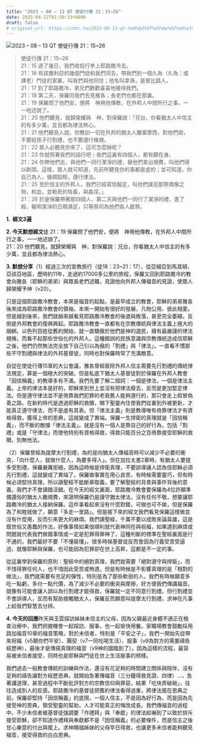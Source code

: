```yaml
---
title: "2023 – 08 – 13 QT 使徒行傳 21：15~26"
date: 2025-04-12T01:50:33+0800
draft: false
# original_url: https://cmtc.tw/2023-08-13-qt-%e4%bd%bf%e5%be%92%e8%a1%8c%e5%82%b3-21%ef%bc%9a1526
---
```


![2023 – 08 – 13 QT  使徒行傳 21：15\~26](/images/qt.jpg  "2023 – 08 – 13 QT  使徒行傳 21：15\~26")

> 使徒行傳 21：15\~26  
> 21：15 過了幾日，我們收拾行李上耶路撒冷去。  
> 21：16 有該撒利亞的幾個門徒和我們同去，帶我們到一個久為（久為：或譯老）門徒的家裏，叫我們與他同住；他名叫拿孫，是居比路人。  
> 21：17 到了耶路撒冷，弟兄們歡歡喜喜地接待我們。  
> 21：18 第二天，保羅同我們去見雅各；長老們也都在那裏。  
> 21：19 保羅問了他們安，便將　神用他傳教，在外邦人中間所行之事，一一地述說了。  
> 21：20 他們聽見，就歸榮耀與　神，對保羅說：「兄台，你看猶太人中信主的有多少萬，並且都為律法熱心。  
> 21：21 他們聽見人說，你教訓一切在外邦的猶太人離棄摩西，對他們說，不要給孩子行割禮，也不要遵行條規。  
> 21：22 眾人必聽見你來了，這可怎麼辦呢？  
> 21：23 你就照著我們的話行吧﹗我們這裏有四個人，都有願在身。  
> 21：24 你帶他們去，與他們一同行潔淨的禮，替他們拿出規費，叫他們得以剃頭。這樣，眾人就可知道，先前所聽見你的事都是虛的；並可知道，你自己為人，循規蹈矩，遵行律法。  
> 21：25 至於信主的外邦人，我們已經寫信擬定，叫他們謹忌那祭偶像之物，和血，並勒死的牲畜，與姦淫。」  
> 21：26 於是保羅帶著那四個人，第二天與他們一同行了潔淨的禮，進了殿，報明潔淨的日期滿足，只等祭司為他們各人獻祭。

**1.  經文3遍**

**2. 今天默想經文**徒 21：19 保羅問了他們安，便將　神用他傳教，在外邦人中間所行之事，一一地述說了。  
21：20 他們聽見，就歸榮耀與　神，對保羅說：兄台，你看猶太人中信主的有多少萬，並且都為律法熱心。

**3. 默想分享**（1）經過三次的宣教旅行（徒18：23\~21：17），從亞細亞到馬其頓、亞該亞地區，歷時約11年，走過約17000多公里的旅程，保羅又回到耶路撒冷的教會向雅各（耶穌的弟弟）與眾長老們述職，見證他向外邦人傳福音的見證，使眾人歸榮耀予神（v20）。

只是這個耶路撒冷教會，本來是福音的起點，是最早成立的教會，耶穌的弟弟雅各後來成為耶路撒冷教會的領袖，本來一開始有很好的發展，凡物公用、彼此相愛。但是越到後來，我們就越來越看見耶路撒冷教會的後退與敗落，甚至完全萎縮，反倒是外邦教會的復興興起。耶路撒冷教會一直都有在宗教傳統與律法主義上極大的捆綁。以色列百姓從舊約開始，就一直驕傲於他們是神的選民，擁有最嚴謹的律法規條，而看不起那些世俗化的外邦人。這種錯誤的民族意識與宗教傳統造成信耶穌之後，他們仍然無法完全放下自己引以為傲的「割禮」與「律法」，一直看不慣那些不守割禮與律法的外邦基督徒，同時也對保羅時常了充滿敵意。

自從在使徒行傳15章的大公會議，雅各曾經廢除外邦人信主需要先行割禮的傳統律法規定，算是一個極大的突破。但是私底下猶太人基督徒對於保羅在外邦人教會「因信稱義」的教導多有不滿。我們先要了解二個詞：一個是律法，一個是律法主義。上帝的律法本是好的，耶穌來到世上並沒有把律法廢去，反而是更加堅定律法。但是遵守律法並不是倚靠我們犯罪的老我舊人能夠遵行的，那只會走上假冒偽善之路。在新約時代是透過耶穌的救贖，賜下聖靈內住使我們從裏到外被更新，才能真正遵守律法，而不是虛有其表。但「律法主義」則是教導唯有倚靠律法才有資格得救，獲得上帝的恩典，這就變成了異端。保羅一生捍衛的真理就是「因信稱義」，而不斷的敵擋「律法主義」。就是沒有一個人是靠自己的好行為，包括「割禮」或是「守律法」而使他特別有資格得救，得救只能百分之百倚靠接受耶穌的救贖，別無他法。

（2）保羅曾經為提摩太行割禮，為的是向猶太人傳福音時可以減少不必要的衝突，「向什麼人，就做什麼人，為要多得人」。但在加拉太書2章時，有猶太人要提多受割禮，保羅嚴厲拒絕，因為這時候是捍衛真理，不要誤導讓人認為信耶穌必須先行割禮，這就變成了異端了。保羅做事實在用心良苦，有時候需要靈巧，但有時候必須堅持真理，所以讀聖經不能斷章取義，要了解聖經的背景與事件背後的意義，我們才不會讀錯活錯。在今天的經文裏面，耶路撒冷教會要保羅為4位許願準備還俗的猶太人繳規費，來證明保羅仍是謹守猶太律法，沒有任何不敬，想要讓耶路撒冷的猶太人接納保羅。這件事看起來沒有什麼對錯，可做也可不做，但是保羅為了和睦就做了，願意「多走一里路」。但是接下來的經文我們看見保羅這樣做並沒有什麼用，反而引來更大的麻煩。我們讀聖經，千萬不要以成敗來論英雄，這是既世俗又愚蠢的作法，好像事情如果很順利就代表神同在與祝福，如果遇到麻煩或問題就代表我們做錯事情或一定是犯罪得罪神了。這種判斷的標準在聖經裏面是行不通的，我們最好不要「不懂裝懂」。很多時候基督徒反而會因為行義受苦受逼迫，就像耶穌與保羅，也可能因為犯罪卻在世上高昇，這都是不一定的事。

從這裏學到保羅的原則：聖經中的絕對真理，我們就需要「絕對遵守與捍衛」，而不惜得罪任何人，也不惜因此受苦或殉道。但是有時候是不影響真理的是「相對的做法」，我們就需要有充足的彈性，特別是為了那些軟弱的人，我們有時候願意多吃一點虧，多付一點代價，為了減少不必要的衝突與摩擦，好方便我們傳講福音。就像有可能會讓人誤以為行割禮才能得救，保羅就一定不同意行割禮。但行割禮並不會誤導人，反而有幫助接觸猶太人，保羅反而願意叫提摩太行割禮，求神在凡事上給我們智慧去分辨。

**4. 今天的回應**昨天與玉雲探訪姊妹未信主的父母，因為父親最近身體不適正在檢查治療中，我們把握機會一起探訪、服事，也一起愉快用餐。家職場教會鼓勵採用路加福音10章的福音策略，對於未信者，特別是「平安之子」，我們一開始先從帶來祝福（v5願你們平安）、團契（v7一同吃喝生活）、服事（v9為對方的需要禱告經歷神），最後才是傳揚真理的福音（v9神的國臨到了）。因為這樣的流程，最容易被未信者接受，同時也是耶穌與門徒在世上生活服事的榜樣。

我們過去一般教會傳統的訓練與作法，還沒有花足夠的時間建立關係與陪伴，沒有足夠的禱告讓對方經歷恩典，就開始急著傳福音（三分鐘得救見證、四律）…，急著講道理，甚至過程中不斷批評對方的宗教信仰與罪惡，結果「吃快弄破碗」，往往造成別人的反感。耶路撒冷的基督徒把舊約律法看得過重，將律法擺在恩典之前。保羅卻堅持「因信稱義」的底限。一個人信主，不是因為好行為，而是因為先接受神的恩典，領受聖靈的幫助，人才可能真正的悔改成長。我們傳福音的過程中，不少未信者被基督徒強調要「作禮拜」與「奉獻」的律法給嚇到了以致於排斥接受耶穌，卻不知道作禮拜與奉獻都不是「因信稱義」的必要條件，而是信主之後甘心樂意的付出與擺上。求神賜福姊妹的父母早日得救，也讓更多未信者能夠聽見福音，接受得救的白白恩典。